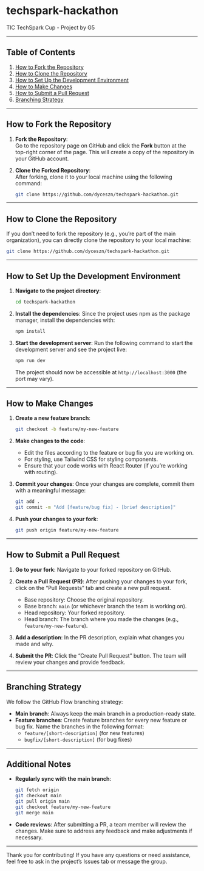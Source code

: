 # techspark-hackathon

TIC TechSpark Cup - Project by G5

---

## Table of Contents

1. [How to Fork the Repository](#how-to-fork-the-repository)
2. [How to Clone the Repository](#how-to-clone-the-repository)
3. [How to Set Up the Development Environment](#how-to-set-up-the-development-environment)
4. [How to Make Changes](#how-to-make-changes)
5. [How to Submit a Pull Request](#how-to-submit-a-pull-request)
6. [Branching Strategy](#branching-strategy)

---

## How to Fork the Repository

1. **Fork the Repository**:  
   Go to the repository page on GitHub and click the **Fork** button at the top-right corner of the page. This will create a copy of the repository in your GitHub account.

2. **Clone the Forked Repository**:  
   After forking, clone it to your local machine using the following command:
   ```bash
   git clone https://github.com/dyceszn/techspark-hackathon.git
   ```

---

## How to Clone the Repository

If you don’t need to fork the repository (e.g., you’re part of the main organization), you can directly clone the repository to your local machine:

```bash
git clone https://github.com/dyceszn/techspark-hackathon.git
```

---

## How to Set Up the Development Environment

1. **Navigate to the project directory**:

   ```bash
   cd techspark-hackathon
   ```

2. **Install the dependencies**:
   Since the project uses npm as the package manager, install the dependencies with:

   ```bash
   npm install
   ```

3. **Start the development server**:
   Run the following command to start the development server and see the project live:
   ```bash
   npm run dev
   ```
   The project should now be accessible at `http://localhost:3000` (the port may vary).

---

## How to Make Changes

1. **Create a new feature branch**:

   ```bash
   git checkout -b feature/my-new-feature
   ```

2. **Make changes to the code**:

   - Edit the files according to the feature or bug fix you are working on.
   - For styling, use Tailwind CSS for styling components.
   - Ensure that your code works with React Router (if you’re working with routing).

3. **Commit your changes**:
   Once your changes are complete, commit them with a meaningful message:

   ```bash
   git add .
   git commit -m "Add [feature/bug fix] - [brief description]"
   ```

4. **Push your changes to your fork**:
   ```bash
   git push origin feature/my-new-feature
   ```

---

## How to Submit a Pull Request

1. **Go to your fork**:
   Navigate to your forked repository on GitHub.

2. **Create a Pull Request (PR)**:
   After pushing your changes to your fork, click on the “Pull Requests” tab and create a new pull request.

   - Base repository: Choose the original repository.
   - Base branch: `main` (or whichever branch the team is working on).
   - Head repository: Your forked repository.
   - Head branch: The branch where you made the changes (e.g., `feature/my-new-feature`).

3. **Add a description**:
   In the PR description, explain what changes you made and why.

4. **Submit the PR**:
   Click the “Create Pull Request” button. The team will review your changes and provide feedback.

---

## Branching Strategy

We follow the GitHub Flow branching strategy:

- **Main branch**: Always keep the main branch in a production-ready state.
- **Feature branches**: Create feature branches for every new feature or bug fix. Name the branches in the following format:
  - `feature/[short-description]` (for new features)
  - `bugfix/[short-description]` (for bug fixes)

---

## Additional Notes

- **Regularly sync with the main branch**:

  ```bash
  git fetch origin
  git checkout main
  git pull origin main
  git checkout feature/my-new-feature
  git merge main
  ```

- **Code reviews**:
  After submitting a PR, a team member will review the changes. Make sure to address any feedback and make adjustments if necessary.

---

Thank you for contributing! If you have any questions or need assistance, feel free to ask in the project’s Issues tab or message the group.
